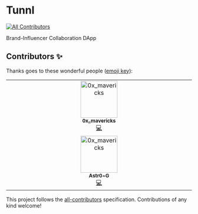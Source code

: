 # Tunnl

<!-- ALL-CONTRIBUTORS-BADGE:START - Do not remove or modify this section -->

[![All Contributors](https://img.shields.io/badge/all_contributors-1-orange.svg?style=flat-square)](#contributors-)

<!-- ALL-CONTRIBUTORS-BADGE:END -->

Brand-Influencer Collaboration DApp

## Contributors ✨

Thanks goes to these wonderful people ([emoji key](https://allcontributors.org/docs/en/emoji-key)):

<!-- ALL-CONTRIBUTORS-LIST:START - Do not remove or modify this section -->
<!-- prettier-ignore-start -->
<!-- markdownlint-disable -->
<table>
  <tbody>
    <tr>
      <td align="center" valign="top" width="14.28%"><a href="https://github.com/MavericksFive"><img src="https://avatars.githubusercontent.com/u/95299145?v=4?s=100" width="100px;" alt="0x_mavericks"/><br /><sub><b>0x_mavericks</b></sub></a><br /><a href="https://github.com/MavericksFive/Deals/commits?author=MavericksFive" title="Code">💻</a></td>
    </tr>
    <tr>
      <td align="center" valign="top" width="14.28%"><a href="https://github.com/Astr0-G"><img src="https://avatars.githubusercontent.com/u/57165451?v=4" width="100px;" alt="0x_mavericks"/><br /><sub><b>Astr0-G</b></sub></a><br /><a href="https://github.com/MavericksFive/Deals/commits?author=Astr0-G" title="Code">💻</a></td>
    </tr>
  </tbody>
</table>

<!-- markdownlint-restore -->
<!-- prettier-ignore-end -->

<!-- ALL-CONTRIBUTORS-LIST:END -->

This project follows the [all-contributors](https://github.com/all-contributors/all-contributors) specification. Contributions of any kind welcome!
